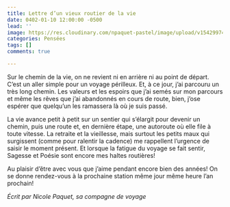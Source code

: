 ```yaml
---
title: Lettre d’un vieux routier de la vie
date: 0402-01-10 12:00:00 -0500
lead: ''
image: https://res.cloudinary.com/npaquet-pastel/image/upload/v1542997442/DSC07738-2.jpg
categories: Pensées
tags: []
comments: true

---
```

Sur le chemin de la vie, on ne revient ni en arrière ni au point de départ. C’est un aller simple pour un voyage périlleux. Et, à ce jour, j’ai parcouru un très long chemin. Les valeurs et les espoirs que j’ai semés sur mon parcours et même les rêves que j’ai abandonnés en cours de route, bien, j’ose espérer que quelqu’un les ramassera là où je suis passé.

La vie avance petit à petit sur un sentier qui s’élargit pour devenir un chemin, puis une route et, en dernière étape, une autoroute où elle file à toute vitesse. La retraite et la vieillesse, mais surtout les petits maux qui surgissent (comme pour ralentir la cadence) me rappellent l’urgence de saisir le moment présent. Et lorsque la fatigue du voyage se fait sentir, Sagesse et Poésie sont encore mes haltes routières!

Au plaisir d’être avec vous que j’aime pendant encore bien des années! On se donne rendez-vous à la prochaine station même jour même heure l’an prochain!

_Écrit par Nicole Paquet, sa compagne de voyage_